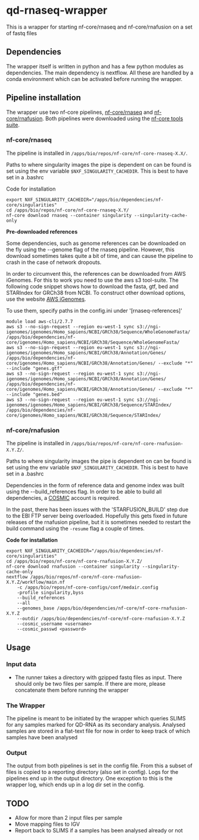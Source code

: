 # qd-rnaseq-wrapper
This is a wrapper for starting nf-core/rnaseq and nf-core/rnafusion on a set of fastq files

## Dependencies
The wrapper itself is written in python and has a few python modules as dependencies. The main dependency is nextflow.
All these are handled by a conda environment which can be activated before running the wrapper.

## Pipeline installation
The wrapper use two nf-core pipelines, [nf-core/rnaseq](https://nf-co.re/rnaseq) and [nf-core/rnafusion](https://nf-co.re/rnafusion/2.0.0).
Both pipelines were downloaded using the [nf-core tools suite](https://nf-co.re/tools/).

### nf-core/rnaseq

The pipeline is installed in `/apps/bio/repos/nf-core/nf-core-rnaseq-X.X/`.

Paths to where singularity images the pipe is dependent on can be found is set
using the env variable `$NXF_SINGULARITY_CACHEDIR`. This is best to have set in a .bashrc

Code for installation

```
export NXF_SINGULARITY_CACHEDIR="/apps/bio/dependencies/nf-core/singularities"
cd /apps/bio/repos/nf-core/nf-core-rnaseq-X.Y/
nf-core download rnaseq --container singularity --singularity-cache-only
```

**Pre-downloaded references**

Some dependencies, such as genome references can be downloaded on the fly using the 
--genome flag of the rnaseq pipeline. However, this download sometimes takes quite a bit of time, and can cause
the pipeline to crash in the case of network dropouts.

In order to circumvent this, the references can be downloaded from AWS iGenomes. For this to work you need to
use the aws s3 tool-suite. The following code snippet shows how to download the fasta, gtf, bed and STARIndex 
for GRCh38 from NCBI. To construct other download options, use the website [AWS iGenomes](https://ewels.github.io/AWS-iGenomes/).

To use them, specify paths in the config.ini under '[rnaseq-references]'

```
module load aws-cli/2.7.7
aws s3 --no-sign-request --region eu-west-1 sync s3://ngi-igenomes/igenomes/Homo_sapiens/NCBI/GRCh38/Sequence/WholeGenomeFasta/ /apps/bio/dependencies/nf-core/igenomes/Homo_sapiens/NCBI/GRCh38/Sequence/WholeGenomeFasta/
aws s3 --no-sign-request --region eu-west-1 sync s3://ngi-igenomes/igenomes/Homo_sapiens/NCBI/GRCh38/Annotation/Genes/ /apps/bio/dependencies/nf-core/igenomes/Homo_sapiens/NCBI/GRCh38/Annotation/Genes/ --exclude "*" --include "genes.gtf"
aws s3 --no-sign-request --region eu-west-1 sync s3://ngi-igenomes/igenomes/Homo_sapiens/NCBI/GRCh38/Annotation/Genes/ /apps/bio/dependencies/nf-core/igenomes/Homo_sapiens/NCBI/GRCh38/Annotation/Genes/ --exclude "*" --include "genes.bed"
aws s3 --no-sign-request --region eu-west-1 sync s3://ngi-igenomes/igenomes/Homo_sapiens/NCBI/GRCh38/Sequence/STARIndex/ /apps/bio/dependencies/nf-core/igenomes/Homo_sapiens/NCBI/GRCh38/Sequence/STARIndex/
```

### nf-core/rnafusion
The pipeline is installed in `/apps/bio/repos/nf-core/nf-core-rnafusion-X.Y.Z/`.

Paths to where singularity images the pipe is dependent on can be found is set
using the env variable `$NXF_SINGULARITY_CACHEDIR`. This is best to have set in a .bashrc

Dependencies in the form of reference data and genome index was built using the --build_references flag. 
In order to be able to build all dependencies, a [COSMIC](https://cancer.sanger.ac.uk/cosmic/) account is required.

In the past, there has been issues with the 'STARFUSION_BUILD' step due to the EBI FTP server being overloaded.
Hopefully this gets fixed in future releases of the rnafusion pipeline, but it is sometimes needed to restart
the build command using the `-resume` flag a couple of times. 

**Code for installation**

```
export NXF_SINGULARITY_CACHEDIR="/apps/bio/dependencies/nf-core/singularities"
cd /apps/bio/repos/nf-core/nf-core-rnafusion-X.Y.Z/
nf-core download rnafusion --container singularity --singularity-cache-only
nextflow /apps/bio/repos/nf-core/nf-core-rnafusion-X.Y.Z/workflow/main.nf 
    -c /apps/bio/repos/nf-core-configs/conf/medair.config 
    -profile singularity,byss 
    --build_references 
    --all
    --genomes_base /apps/bio/dependencies/nf-core/nf-core-rnafusion-X.Y.Z
    --outdir /apps/bio/dependencies/nf-core/nf-core-rnafusion-X.Y.Z
    --cosmic_username <username>
    --cosmic_passwd <password>  
```

## Usage
### Input data
* The runner takes a directory with gzipped fastq files as input. There should only be two files per sample. If there are more, please concatenate them before running the wrapper

### The Wrapper
The pipeline is meant to be initiated by the wrapper which queries SLIMS for any samples marked for QD-RNA as its secondary analysis. 
Analysed samples are stored in a flat-text file for now in order to keep track of which samples have been analysed

### Output
The output from both pipelines is set in the config file. From this a subset 
of files is copied to a reporting directory (also set in config). Logs for the pipelines end up in the 
output directory. One exception to this is the wrapper log, which ends up in a log dir set in the config.

## TODO
* Allow for more than 2 input files per sample
* Move mapping files to IGV
* Report back to SLIMS if a samples has been analysed already or not